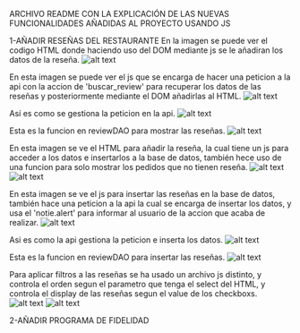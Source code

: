 ARCHIVO README CON LA EXPLICACIÓN DE LAS NUEVAS FUNCIONALIDADES AÑADIDAS AL PROYECTO USANDO JS

1-AÑADIR RESEÑAS DEL RESTAURANTE
En la imagen se puede ver el codigo HTML donde haciendo uso del DOM mediante js se le añadiran los datos de la reseña.
![alt text](image.png)

En esta imagen se puede ver el js que se encarga de hacer una peticion a la api con la accion de 'buscar_review' para recuperar los datos de las reseñas y posteriormente mediante el DOM añadirlas al HTML.
![alt text](image-1.png)

Así es como se gestiona la peticion en la api.
![alt text](image-2.png)

Esta es la funcion en reviewDAO para mostrar las reseñas.
![alt text](image-6.png)

En esta imagen se ve el HTML para añadir la reseña, la cual tiene un js para acceder a los datos e insertarlos a la base de datos, también hece uso de una funcion para solo mostrar los pedidos que no tienen reseña.
![alt text](image-3.png)
![alt text](image-8.png)

En esta imagen se ve el js para insertar las reseñas en la base de datos, también hace una peticion a la api la cual se encarga de insertar los datos, y usa el 'notie.alert' para informar al usuario de la accion que acaba de realizar.
![alt text](image-4.png)

Asi es como la api gestiona la peticion e inserta los datos.
![alt text](image-5.png)

Esta es la funcion en reviewDAO para insertar las reseñas.
![alt text](image-7.png)

Para aplicar filtros a las reseñas se ha usado un archivo js distinto, y controla el orden segun el parametro que tenga el select del HTML, y controla el display de las reseñas segun el value de los checkboxs.
![alt text](image-9.png)
![alt text](image-10.png)



2-AÑADIR PROGRAMA DE FIDELIDAD